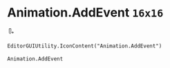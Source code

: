 # Animation.AddEvent `16x16`
<img src="/img/Animation.AddEvent.png" width=16 height=16>

``` CSharp
EditorGUIUtility.IconContent("Animation.AddEvent")
```
```
Animation.AddEvent
```
